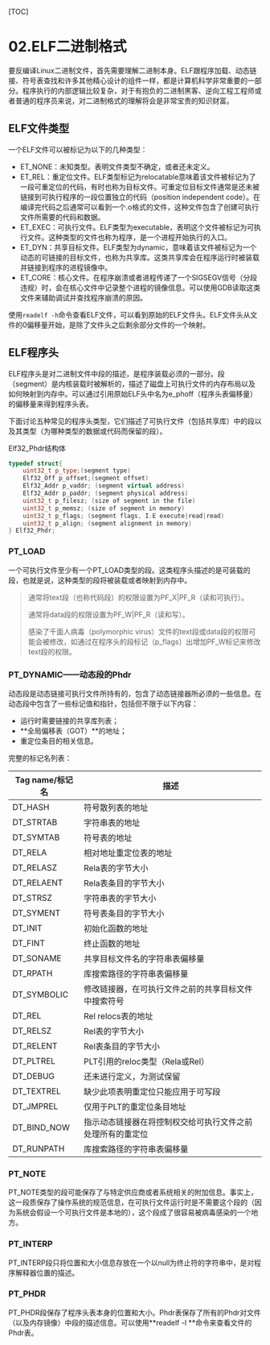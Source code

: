 [TOC]

# 02.ELF二进制格式

要反编译Linux二进制文件，首先需要理解二进制本身。ELF跟程序加载、动态链接、符号表查找和许多其他精心设计的组件一样，都是计算机科学非常重要的一部分。程序执行的内部逻辑比较复杂，对于有抱负的二进制黑客、逆向工程工程师或者普通的程序员来说，对二进制格式的理解将会是非常宝贵的知识财富。

## ELF文件类型

一个ELF文件可以被标记为以下的几种类型：

- ET_NONE：未知类型。表明文件类型不确定，或者还未定义。
- ET_REL：重定位文件。ELF类型标记为relocatable意味着该文件被标记为了一段可重定位的代码，有时也称为目标文件。可重定位目标文件通常是还未被链接到可执行程序的一段位置独立的代码（position independent code）。在编译完代码之后通常可以看到一个.o格式的文件，这种文件包含了创建可执行文件所需要的代码和数据。
- ET_EXEC：可执行文件。ELF类型为executable，表明这个文件被标记为可执行文件。这种类型的文件也称为程序，是一个进程开始执行的入口。
- ET_DYN：共享目标文件。ELF类型为dynamic，意味着该文件被标记为一个动态的可链接的目标文件，也称为共享库。这类共享库会在程序运行时被装载并链接到程序的进程镜像中。
- ET_CORE：核心文件。在程序崩溃或者进程传递了一个SIGSEGV信号（分段违规）时，会在核心文件中记录整个进程的镜像信息。可以使用GDB读取这类文件来辅助调试并查找程序崩溃的原因。

使用`readelf -h`命令查看ELF文件，可以看到原始的ELF文件头。ELF文件头从文件的0偏移量开始，是除了文件头之后剩余部分文件的一个映射。

## ELF程序头

ELF程序头是对二进制文件中段的描述，是程序装载必须的一部分。段（segment）是内核装载时被解析的，描述了磁盘上可执行文件的内存布局以及如何映射到内存中。可以通过引用原始ELF头中名为e_phoff（程序头表偏移量）的偏移量来得到程序头表。

下面讨论五种常见的程序头类型，它们描述了可执行文件（包括共享库）中的段以及其类型（为哪种类型的数据或代码而保留的段）。

Elf32_Phdr结构体

```c++
typedef struct{
	uint32_t p_type;(segment type) 
	Elf32_Off p_offset;(segment offset)
	Elf32_Addr p_vaddr; (segment virtual address)
	Elf32_Addr p_paddr; (segment physical address) 
	uint32_t p_filesz; (size of segment in the file) 
	uint32_t p_memsz; (size of segment in memory) 
	uint32_t p_flags; (segment flags, I.E execute|read|read) 
	uint32_t p_align; (segment alignment in memory)
} Elf32_Phdr;
```



### PT_LOAD

一个可执行文件至少有一个PT_LOAD类型的段。这类程序头描述的是可装载的段，也就是说，这种类型的段将被装载或者映射到内存中。

> 通常将text段（也称代码段）的权限设置为PF_X|PF_R（读和可执行）。
>
> 通常将data段的权限设置为PF_W|PF_R（读和写）。
>
> 感染了千面人病毒（polymorphic virus）文件的text段或data段的权限可能会被修改，如通过在程序头的段标记（p_flags）出增加PF_W标记来修改text段的权限。

### PT_DYNAMIC——动态段的Phdr

动态段是动态链接可执行文件所持有的，包含了动态链接器所必须的一些信息。在动态段中包含了一些标记值和指针，包括但不限于以下内容：

- 运行时需要链接的共享库列表；
- **全局偏移表（GOT）**的地址；
- 重定位条目的相关信息。

完整的标记名列表：

| Tag name/标记名 | 描述                                                       |
| --------------- | ---------------------------------------------------------- |
| DT_HASH         | 符号散列表的地址                                           |
| DT_STRTAB       | 字符串表的地址                                             |
| DT_SYMTAB       | 符号表的地址                                               |
| DT_RELA         | 相对地址重定位表的地址                                     |
| DT_RELASZ       | Rela表的字节大小                                           |
| DT_RELAENT      | Rela表条目的字节大小                                       |
| DT_STRSZ        | 字符串表的字节大小                                         |
| DT_SYMENT       | 符号表条目的字节大小                                       |
| DT_INIT         | 初始化函数的地址                                           |
| DT_FINT         | 终止函数的地址                                             |
| DT_SONAME       | 共享目标文件名的字符串表偏移量                             |
| DT_RPATH        | 库搜索路径的字符串表偏移量                                 |
| DT_SYMBOLIC     | 修改链接器，在可执行文件之前的共享目标文件中搜索符号       |
| DT_REL          | Rel relocs表的地址                                         |
| DT_RELSZ        | Rel表的字节大小                                            |
| DT_RELENT       | Rel表条目的字节大小                                        |
| DT_PLTREL       | PLT引用的reloc类型（Rela或Rel）                            |
| DT_DEBUG        | 还未进行定义，为测试保留                                   |
| DT_TEXTREL      | 缺少此项表明重定位只能应用于可写段                         |
| DT_JMPREL       | 仅用于PLT的重定位条目地址                                  |
| DT_BIND_NOW     | 指示动态链接器在将控制权交给可执行文件之前处理所有的重定位 |
| DT_RUNPATH      | 库搜索路径的字符串表偏移量                                 |

### PT_NOTE

PT_NOTE类型的段可能保存了与特定供应商或者系统相关的附加信息。事实上，这一段质保存了操作系统的规范信息，在可执行文件运行时是不需要这个段的（因为系统会假设一个可执行文件是本地的），这个段成了很容易被病毒感染的一个地方。

### PT_INTERP

PT_INTERP段只将位置和大小信息存放在一个以null为终止符的字符串中，是对程序解释器位置的描述。

### PT_PHDR

PT_PHDR段保存了程序头表本身的位置和大小。Phdr表保存了所有的Phdr对文件（以及内存镜像）中段的描述信息。可以使用**readelf -l <filename>**命令来查看文件的Phdr表。

